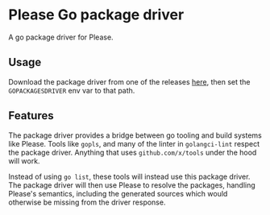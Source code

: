 # Please Go package driver

A go package driver for Please. 

## Usage
Download the package driver from one of the releases 
[here](https://github.com/please-build/go-rules/releases?q=plz-gopackagesdriver-*&expanded=true), then set 
the `GOPACKAGESDRIVER` env var to that path.

## Features
The package driver provides a bridge between go tooling and build systems like Please. Tools like `gopls`, and many of 
the linter in `golangci-lint` respect the package driver. Anything that uses `github.com/x/tools` under the hood will 
work. 

Instead of using `go list`, these tools will instead use this package driver. The package driver will then use Please to 
resolve the packages, handling Please's semantics, including the generated sources which would otherwise be missing from 
the driver response.  
